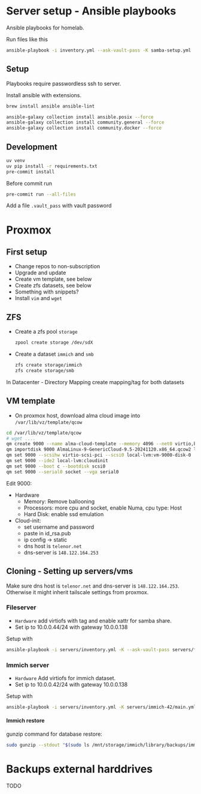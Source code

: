 # Server setup - Ansible playbooks

Ansible playbooks for homelab. 

Run files like this
```sh
ansible-playbook -i inventory.yml --ask-vault-pass -K samba-setup.yml
```

## Setup

Playbooks require passwordless ssh to server.

Install ansible with extensions. 
```sh
brew install ansible ansible-lint

ansible-galaxy collection install ansible.posix --force
ansible-galaxy collection install community.general --force
ansible-galaxy collection install community.docker --force
```

## Development

```sh
uv venv
uv pip install -r requirements.txt
pre-commit install
````

Before commit run

```sh
pre-commit run --all-files
```

Add a file `.vault_pass` with vault password

# Proxmox

## First setup

- Change repos to non-subscription
- Upgrade and update
- Create vm template, see below
- Create zfs datasets, see below
- Something with snippets?
- Install `vim` and `wget`

## ZFS

- Create a zfs pool `storage`
  ```sh
  zpool create storage /dev/sdX
  ```
- Create a dataset `immich` and `smb`
    ```sh
    zfs create storage/immich
    zfs create storage/smb
    ```
In Datacenter - Directory Mapping create mapping/tag for both datasets


## VM template

- On proxmox host, download alma cloud image into `/var/lib/vz/template/qcow`

```sh
cd /var/lib/vz/template/qcow
# wget ....
qm create 9000 --name alma-cloud-template --memory 4096 --net0 virtio,bridge=vmbr0
qm importdisk 9000 AlmaLinux-9-GenericCloud-9.5-20241120.x86_64.qcow2 local-lvm
qm set 9000 --scsihw virtio-scsi-pci --scsi0 local-lvm:vm-9000-disk-0
qm set 9000 --ide2 local-lvm:cloudinit
qm set 9000 --boot c --bootdisk scsi0
qm set 9000 --serial0 socket --vga serial0
```
Edit 9000:
- Hardware
    - Memory: Remove ballooning
    - Processors: more cpu and socket, enable Numa, cpu type: Host
    - Hard Disk: enable ssd emulation
- Cloud-init:
    - set username and password
    - paste in id_rsa.pub
    - ip config -> static
    - dns host is `telenor.net`
    - dns-server is `148.122.164.253`

## Cloning - Setting up servers/vms

Make sure dns host is `telenor.net` and dns-server is `148.122.164.253`. Otherwise it might inherit tailscale settings from proxmox.

### Fileserver
- `Hardware` add virtiofs with tag and enable xattr for samba share.
- Set ip to 10.0.0.44/24 with gateway 10.0.0.138

Setup with
```sh
ansible-playbook -i servers/inventory.yml -K --ask-vault-pass servers/fileserver-44/main.yml 
```

### Immich server
- `Hardware` Add virtiofs for immich dataset.
- Set ip to 10.0.0.42/24 with gateway 10.0.0.138

Setup with 
```sh
ansible-playbook -i servers/inventory.yml -K servers/immich-42/main.yml 
```

#### Immich restore
gunzip command for database restore:
```sh
sudo gunzip --stdout "$(sudo ls /mnt/storage/immich/library/backups/immich-db-backup-*.sql.gz | sort -V | tail -n 1)" | sed "s/SELECT pg_catalog.set_config('search_path', '', false);/SELECT pg_catalog.set_config('search_path', 'public, pg_catalog', true);/g" | docker exec -i immich_postgres psql --dbname=postgres --username=postgres
```



# Backups external harddrives

TODO